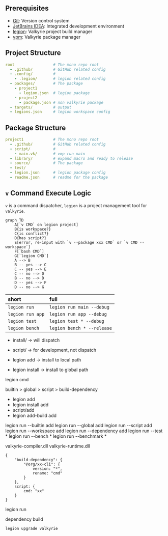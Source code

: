 ## Prerequisites

- [Git](): Version control system
- [JetBrains IDEA](): Integrated development environment
- [legion](): Valkyrie project build manager
- [vpm](): Valkyrie package manager

## Project Structure

```yaml
root                 # The mono repo root
  - .github/         # GitHub related config
  - .config/         #
    - .legion/       # legion related config
  - packages/        # The package
    - project1
      - legion.json  # legion package
    - project2
      - package.json # non valkyrie package
  - targets/         # output
  - legions.json     # legion workspace config
```

## Package Structure

```yaml
project1             # The mono repo root
  - .github/         # GitHub related config
  - script/          #
    - main.vk/       # vmp run main
  - library/         # expand macro and ready to release
  - source/          # The package
  - test/
  - legion.json      # legion package config
  - readme.json      # readme for the package
```

## `v` Command Execute Logic

`v` is a command dispatcher, `legion` is a project management tool for `valkyrie`.

```mermaid
graph TD
    A[`v CMD` on legion project]
    B{is workspace?}
    C{is conflict?}
    D{has script?}
    E[error, re-input with `v --package xxx CMD` or `v CMD --workspace`]
    F[`bash CMD`]
    G[`legion CMD`]
    A --> B
    B -- yes --> C
    C -- yes --> E
    C -- no --> D
    B -- no --> D
    D -- yes --> F
    D -- no --> G
```

| short            | full                       |
|:-----------------|:---------------------------|
| `legion run`     | `legion run main --debug`  |
| `legion run app` | `legion run app --debug`   |
| `legion test`    | `legion test * --debug`    |
| `legion bench`   | `legion bench * --release` |

- install/ -> will dispatch
- script/ -> for development, not dispatch


- legion add -> install to local path
- legion install -> install to global path

legion cmd

builtin > global > script > build-dependency

- legion add
- legion install add
- script/add
- legion add-build add

legion run --builtin add
legion run --global add
legion run --script add
legion run --workspace add
legion run --dependency add
legion run --test *
legion run --bench *
legion run --benchmark *

valkyrie-compiler.dll
valkyrie-runtime.dll

```json5
{
    "build-dependency": {
        "@org/xx-cli": {
            version: "*",
            rename: "cmd"
        }
    },
    script: {
        cmd: "xx"
    }
}
```

legion run

dependency build

`legion upgrade valkyrie`




